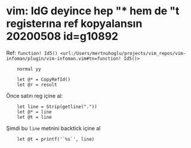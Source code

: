 
# vim: IdG deyince hep "* hem de "t registerına ref kopyalansın 20200508  id=g10892

Ref: `function! Id5() <url:/Users/mertnuhoglu/projects/vim_repos/vim-infoman/plugin/vim-infoman.vim#tn=function! Id5()>`

``` vim
	normal yy
``` 

``` vim
	let @* = CopyRefId()
	let @r = result
``` 

Önce satırı reg içine al:

``` vim
	let line = Strip(getline(".")) 
	let @* = line
	let @t = line
``` 

Şimdi bu `line` metnini backtick içine al

``` vim
	let @t = printf('`%s`', line)
``` 

